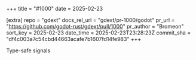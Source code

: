 +++
title = "#1000"
date = 2025-02-23

[extra]
repo = "gdext"
docs_rel_url = "gdext/pr-1000/godot"
pr_url = "https://github.com/godot-rust/gdext/pull/1000"
pr_author = "Bromeon"
sort_key = 2025-02-23
date_time = 2025-02-23T23:28:23Z
commit_sha = "df4c003a7c54cbd44663acafe7b1607fd14fe983"
+++

Type-safe signals
